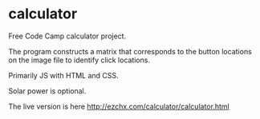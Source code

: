 # calculator

Free Code Camp calculator project.

The program constructs a matrix that corresponds to the button locations on the image file to identify click locations.

Primarily JS with HTML and CSS.

Solar power is optional.

The live version is here http://ezchx.com/calculator/calculator.html
